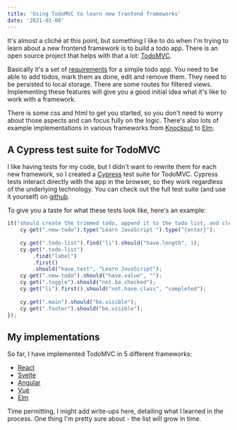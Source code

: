 ```yaml
---
title: 'Using TodoMVC to learn new frontend frameworks'
date: '2021-01-08'
---
```


It's almost a cliché at this point, but something I like to do when I'm trying to learn about a new frontend framework is to build a todo app. There is an open source project that helps with that a lot: [TodoMVC](http://todomvc.com/).

Basically it's a set of [requirements](https://github.com/tastejs/todomvc/blob/master/app-spec.md) for a simple todo app. You need to be able to add todos, mark them as done, edit and remove them. They need to be persisted to local storage. There are some routes for filtered views. Implementing these features will give you a good initial idea what it's like to work with a framework.

There is some css and html to get you started, so you don't need to worry about those aspects and can focus fully on the logic. There's also lots of example implementations in various frameworks from [Knockout](http://todomvc.com/examples/knockoutjs) to [Elm](http://todomvc.com/examples/elm).

## A Cypress test suite for TodoMVC

I like having tests for my code, but I didn't want to rewrite them for each new framework, so I created a [Cypress](https://www.cypress.io/) test suite for TodoMVC. Cypress tests interact directly with the app in the browser, so they work regardless of the underlying technology. You can check out the full test suite (and use it yourself) on [github](https://github.com/simonpweller/todomvc-tests).

To give you a taste for what these tests look like, here's an example:
```javascript
it("should create the trimmed todo, append it to the todo list, and clear the input when Enter is pressed", () => {
    cy.get(".new-todo").type("Learn JavaScript ").type("{enter}");
    
    cy.get(".todo-list").find("li").should("have.length", 1);
    cy.get(".todo-list")
        .find("label")
        .first()
        .should("have.text", "Learn JavaScript");
    cy.get(".new-todo").should("have.value", "");
    cy.get(".toggle").should("not.be.checked");
    cy.get("li").first().should("not.have.class", "completed");
    
    cy.get(".main").should("be.visible");
    cy.get(".footer").should("be.visible");
});
```

## My implementations

So far, I have implemented TodoMVC in 5 different frameworks:
- [React](https://github.com/simonpweller/todomvc-react)
- [Svelte](https://github.com/simonpweller/todomvc-svelte)
- [Angular](https://github.com/simonpweller/todomvc-angular)
- [Vue](https://github.com/simonpweller/todomvc-vue)
- [Elm](https://github.com/simonpweller/todomvc-elm)

Time permitting, I might add write-ups here, detailing what I learned in the process. One thing I'm pretty sure about - the list will grow in time.